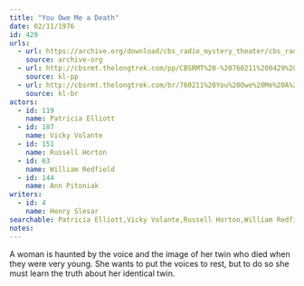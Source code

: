```yaml
---
title: "You Owe Me a Death"
date: 02/11/1976
id: 429
urls: 
  - url: https://archive.org/download/cbs_radio_mystery_theater/cbs_radio_mystery_theater-0401-0450.zip/cbs_radio_mystery_theater-0401-0450%2Fcbsrmt_0429_you_owe_me_a_death.mp3
    source: archive-org
  - url: http://cbsrmt.thelongtrek.com/pp/CBSRMT%20-%20760211%200429%20You%20Owe%20Me%20a%20Death_pp.mp3
    source: kl-pp
  - url: http://cbsrmt.thelongtrek.com/br/760211%20You%20Owe%20Me%20A%20Death%20WOR.mp3
    source: kl-br
actors:  
  - id: 119
    name: Patricia Elliott  
  - id: 187
    name: Vicky Volante  
  - id: 151
    name: Russell Horton  
  - id: 63
    name: William Redfield  
  - id: 144
    name: Ann Pitoniak
writers:  
  - id: 4
    name: Henry Slesar
searchable: Patricia Elliott,Vicky Volante,Russell Horton,William Redfield,Ann Pitoniak Henry Slesar
notes:  
---
```

A woman is haunted by the voice and the image of her twin who died when they were very young. She wants to put the voices to rest, but to do so she must learn the truth about her identical twin.